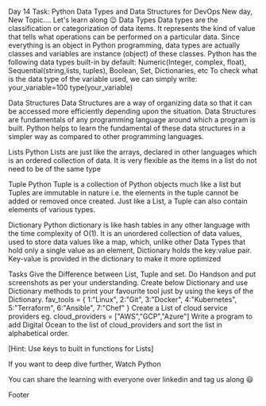 Day 14 Task: Python Data Types and Data Structures for DevOps
New day, New Topic.... Let's learn along 😉
Data Types
Data types are the classification or categorization of data items. It represents the kind of value that tells what operations can be performed on a particular data.
Since everything is an object in Python programming, data types are actually classes and variables are instance (object) of these classes.
Python has the following data types built-in by default: Numeric(Integer, complex, float), Sequential(string,lists, tuples), Boolean, Set, Dictionaries, etc
To check what is the data type of the variable used, we can simply write: your_variable=100 type(your_variable)

Data Structures
Data Structures are a way of organizing data so that it can be accessed more efficiently depending upon the situation. Data Structures are fundamentals of any programming language around which a program is built. Python helps to learn the fundamental of these data structures in a simpler way as compared to other programming languages.

Lists Python Lists are just like the arrays, declared in other languages which is an ordered collection of data. It is very flexible as the items in a list do not need to be of the same type

Tuple Python Tuple is a collection of Python objects much like a list but Tuples are immutable in nature i.e. the elements in the tuple cannot be added or removed once created. Just like a List, a Tuple can also contain elements of various types.

Dictionary Python dictionary is like hash tables in any other language with the time complexity of O(1). It is an unordered collection of data values, used to store data values like a map, which, unlike other Data Types that hold only a single value as an element, Dictionary holds the key:value pair. Key-value is provided in the dictionary to make it more optimized

Tasks
Give the Difference between List, Tuple and set. Do Handson and put screenshots as per your understanding.
Create below Dictionary and use Dictionary methods to print your favourite tool just by using the keys of the Dictionary.
fav_tools = 
{ 
  1:"Linux", 
  2:"Git", 
  3:"Docker", 
  4:"Kubernetes", 
  5:"Terraform", 
  6:"Ansible", 
  7:"Chef"
}
Create a List of cloud service providers eg.
cloud_providers = ["AWS","GCP","Azure"]
Write a program to add Digital Ocean to the list of cloud_providers and sort the list in alphabetical order.

[Hint: Use keys to built in functions for Lists]

If you want to deep dive further, Watch Python

You can share the learning with everyone over linkedin and tag us along 😃

Footer